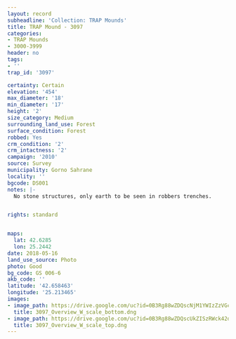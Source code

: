 ```yaml
---
layout: record
subheadline: 'Collection: TRAP Mounds'
title: TRAP Mound - 3097
categories:
- TRAP Mounds
- 3000-3999
header: no
tags:
- ''
trap_id: '3097'

certainty: Certain
elevation: '454'
max_diameter: '18'
min_diameter: '17'
height: '2'
size_category: Medium
surrounding_land_use: Forest
surface_condition: Forest
robbed: Yes
crm_condition: '2'
crm_intactness: '2'
campaign: '2010'
source: Survey
municipality: Gorno Sahrane
locality: ''
bgcode: DS001
notes: |-
  No stone structures, only earth to be seen in robbers trenches.


rights: standard


maps:
  lat: 42.6285
  lon: 25.2442
date: 2018-05-16
land_use_source: Photo
photo: Good
bg_code: GS 006-6
akb_code: ''
latitude: '42.658463'
longitude: '25.213465'
images:
- image_path: https://drive.google.com/uc?id=0B3Rg88wZDQscNjM1YWIzZzVGczg
  title: 3097_Overview_W_scale_bottom.dng
- image_path: https://drive.google.com/uc?id=0B3Rg88wZDQscUkZISzRWck42dms
  title: 3097_Overview_W_scale_top.dng
---
```

